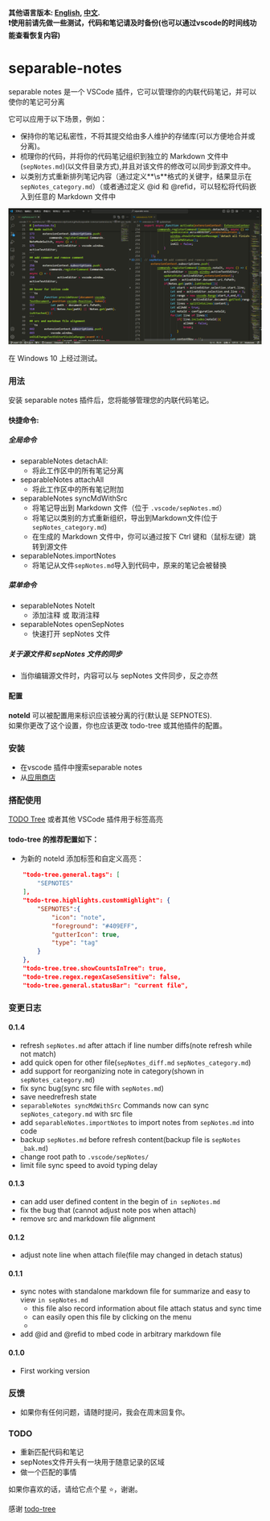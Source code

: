 **其他语言版本: [English](README.md), [中文](README_ZH.md).**  
**:exclamation:使用前请先做一些测试，代码和笔记请及时备份(也可以通过vscode的时间线功能查看恢复内容)**
# separable-notes 
separable notes 是一个 VSCode 插件，它可以管理你的内联代码笔记，并可以使你的笔记可分离

它可以应用于以下场景，例如：
* 保持你的笔记私密性，不将其提交给由多人维护的存储库(可以方便地合并或分离)。
* 梳理你的代码，并将你的代码笔记组织到独立的 Markdown 文件中(`sepNotes.md`)(以文件目录方式),并且对该文件的修改可以同步到源文件中。
* 以类别方式重新排列笔记内容（通过定义**\s**格式的关键字，结果显示在`sepNotes_category.md`）（或者通过定义 @id 和 @refid，可以轻松将代码嵌入到任意的 Markdown 文件中

![demo1](pic/demo1.PNG)

在 Windows 10 上经过测试。 

### 用法
安装 separable notes 插件后，您将能够管理您的内联代码笔记。

#### 快捷命令:
##### 全局命令
* separableNotes detachAll:
   * 将此工作区中的所有笔记分离
* separableNotes attachAll
  * 将此工作区中的所有笔记附加
* separableNotes syncMdWithSrc
  * 将笔记导出到 Markdown 文件（位于 `.vscode/sepNotes.md`）
  * 将笔记以类别的方式重新组织，导出到Markdown文件(位于`sepNotes_category.md`)
  * 在生成的 Markdown 文件中，你可以通过按下 Ctrl 键和（鼠标左键）跳转到源文件
* separableNotes.importNotes
  * 将笔记从文件`sepNotes.md`导入到代码中，原来的笔记会被替换
##### 菜单命令
* separableNotes NoteIt
  * 添加注释 或 取消注释
* separableNotes openSepNotes
  * 快速打开 sepNotes 文件

##### 关于源文件和 sepNotes 文件的同步
* 当你编辑源文件时，内容可以与 sepNotes 文件同步，反之亦然

#### 配置
**noteId** 可以被配置用来标识应该被分离的行(默认是 SEPNOTES).
 \
如果你更改了这个设置，你也应该更改 todo-tree 或其他插件的配置。

### 安装
* 在vscode 插件中搜索separable notes
* 从[应用商店](https://marketplace.visualstudio.com/items?itemName=hurly.separable-notes)

### 搭配使用
[TODO Tree](https://marketplace.visualstudio.com/items?itemName=Gruntfuggly.todo-tree) 或者其他 VSCode 插件用于标签高亮
#### todo-tree 的推荐配置如下：
* 为新的 noteId 添加标签和自定义高亮：
```json
    "todo-tree.general.tags": [
        "SEPNOTES"
    ],
    "todo-tree.highlights.customHighlight": {
        "SEPNOTES":{
            "icon": "note",
            "foreground": "#409EFF",
            "gutterIcon": true,
            "type": "tag"
        }
    },
    "todo-tree.tree.showCountsInTree": true,
    "todo-tree.regex.regexCaseSensitive": false,
    "todo-tree.general.statusBar": "current file",
```



### 变更日志
#### 0.1.4
* refresh `sepNotes.md` after attach if line number diffs(note refresh while not match)
* add quick open for other file(`sepNotes_diff.md` `sepNotes_category.md`)
* add support for reorganizing note in category(shown in `sepNotes_category.md`) 
* fix sync bug(sync src file with `sepNotes.md`)
* save needrefresh state
* `separableNotes syncMdWithSrc` Commands now can sync `sepNotes_category.md` with src file
* add `separableNotes.importNotes` to import notes from `sepNotes.md` into code
* backup `sepNotes.md` before refresh content(backup file is `sepNotes _bak.md`)
* change root path to `.vscode/sepNotes/`
* limit file sync speed to avoid typing delay 

#### 0.1.3
* can add user defined content in the begin of ``in sepNotes.md``
* fix the bug that (cannot adjust note pos when attach)
* remove src and markdown file alignment

#### 0.1.2
* adjust note line when attach file(file may changed in detach status)

#### 0.1.1
* sync notes with standalone markdown file for summarize and easy to view  ``in sepNotes.md``
  * this file also record information about file attach status and sync time
  * can easily open this file by clicking on the menu
  * 
* add @id and @refid to mbed code in arbitrary markdown file

#### 0.1.0
* First working version


### 反馈
* 如果你有任何问题，请随时提问，我会在周末回复你。


### TODO
* 重新匹配代码和笔记
* sepNotes文件开头有一块用于随意记录的区域
* 做一个匹配的事情

如果你喜欢的话，请给它点个星 :star:，谢谢。

感谢 [todo-tree](https://github.com/Gruntfuggly/todo-tree)